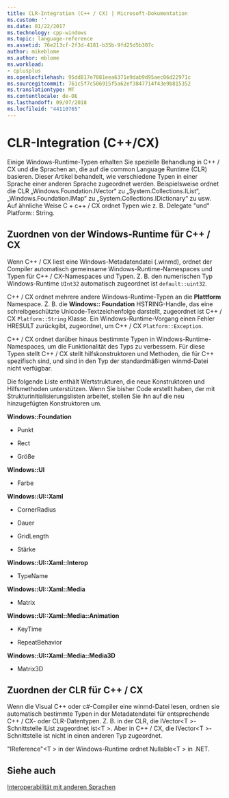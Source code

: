 ```yaml
---
title: CLR-Integration (C++ / CX) | Microsoft-Dokumentation
ms.custom: ''
ms.date: 01/22/2017
ms.technology: cpp-windows
ms.topic: language-reference
ms.assetid: 76e213cf-2f3d-4181-b35b-9fd25d5b307c
author: mikeblome
ms.author: mblome
ms.workload:
- cplusplus
ms.openlocfilehash: 95dd817e7081eea6371e9dab9d95aec06d22971c
ms.sourcegitcommit: 761c5f7c506915f5a62ef3847714f43e9b815352
ms.translationtype: MT
ms.contentlocale: de-DE
ms.lasthandoff: 09/07/2018
ms.locfileid: "44110765"
---
```

# <a name="clr-integration-ccx"></a>CLR-Integration (C++/CX)

Einige Windows-Runtime-Typen erhalten Sie spezielle Behandlung in C++ / CX und die Sprachen an, die auf die common Language Runtime (CLR) basieren. Dieser Artikel behandelt, wie verschiedene Typen in einer Sprache einer anderen Sprache zugeordnet werden. Beispielsweise ordnet die CLR „Windows.Foundation.IVector“ zu „System.Collections.IList“, „Windows.Foundation.IMap“ zu „System.Collections.IDictionary“ zu usw. Auf ähnliche Weise C + c++ / CX ordnet Typen wie z. B. Delegate "und" Platform:: String.

## <a name="mapping-the-windows-runtime-to-ccx"></a>Zuordnen von der Windows-Runtime für C++ / CX

Wenn C++ / CX liest eine Windows-Metadatendatei (.winmd), ordnet der Compiler automatisch gemeinsame Windows-Runtime-Namespaces und Typen für C++ / CX-Namespaces und Typen. Z. B. den numerischen Typ Windows-Runtime `UInt32` automatisch zugeordnet ist `default::uint32`.

C++ / CX ordnet mehrere andere Windows-Runtime-Typen an die **Plattform** Namespace. Z. B. die **Windows:: Foundation** HSTRING-Handle, das eine schreibgeschützte Unicode-Textzeichenfolge darstellt, zugeordnet ist C++ / CX `Platform::String` Klasse. Ein Windows-Runtime-Vorgang einen Fehler HRESULT zurückgibt, zugeordnet, um C++ / CX `Platform::Exception`.

C++ / CX ordnet darüber hinaus bestimmte Typen in Windows-Runtime-Namespaces, um die Funktionalität des Typs zu verbessern. Für diese Typen stellt C++ / CX stellt hilfskonstruktoren und Methoden, die für C++ spezifisch sind, und sind in den Typ der standardmäßigen winmd-Datei nicht verfügbar.

Die folgende Liste enthält Wertstrukturen, die neue Konstruktoren und Hilfsmethoden unterstützen. Wenn Sie bisher Code erstellt haben, der mit Strukturinitialisierungslisten arbeitet, stellen Sie ihn auf die neu hinzugefügten Konstruktoren um.

**Windows::Foundation**

- Punkt

- Rect

- Größe

**Windows::UI**

- Farbe

**Windows::UI::Xaml**

- CornerRadius

- Dauer

- GridLength

- Stärke

**Windows::UI::Xaml::Interop**

- TypeName

**Windows::UI::Xaml::Media**

- Matrix

**Windows::UI::Xaml::Media::Animation**

- KeyTime

- RepeatBehavior

**Windows::UI::Xaml::Media::Media3D**

- Matrix3D

## <a name="mapping-the-clr-to-ccx"></a>Zuordnen der CLR für C++ / CX

Wenn die Visual C++ oder c#-Compiler eine winmd-Datei lesen, ordnen sie automatisch bestimmte Typen in der Metadatendatei für entsprechende C++ / CX- oder CLR-Datentypen. Z. B. in der CLR, die IVector\<T >-Schnittstelle IList zugeordnet ist\<T >. Aber in C++ / CX, die IVector\<T >-Schnittstelle ist nicht in einen anderen Typ zugeordnet.

"IReference"\<T > in der Windows-Runtime ordnet Nullable\<T > in .NET.

## <a name="see-also"></a>Siehe auch

[Interoperabilität mit anderen Sprachen](../cppcx/interoperating-with-other-languages-c-cx.md)